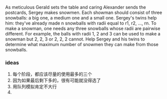 As meticulous Gerald sets the table and caring Alexander sends the postcards, Sergey makes snowmen. Each showman should consist of three snowballs: a big one, a medium one and a small one. Sergey's twins help him: they've already made n snowballs with radii equal to r1, r2, ..., rn. To make a snowman, one needs any three snowballs whose radii are pairwise different. For example, the balls with radii 1, 2 and 3 can be used to make a snowman but 2, 2, 3 or 2, 2, 2 cannot. Help Sergey and his twins to determine what maximum number of snowmen they can make from those snowballs.


### ideas
1. 每个阶段，都应该尽量的使用最多的三个
2. 因为如果最后剩下多的，很有可能就没得选了
3. 用队列模拟肯定不大行
4. 